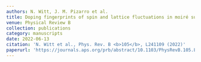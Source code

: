 ```yaml
---
authors: N. Witt, J. M. Pizarro et al.
title: Doping fingerprints of spin and lattice fluctuations in moiré superlattice systems
venue: Physical Review B
collection: publications
category: manuscripts
date: 2022-06-13
citation: 'N. Witt et al., Phys. Rev. B <b>105</b>, L241109 (2022)'
paperurl: 'https://journals.aps.org/prb/abstract/10.1103/PhysRevB.105.L241109'
---
```

